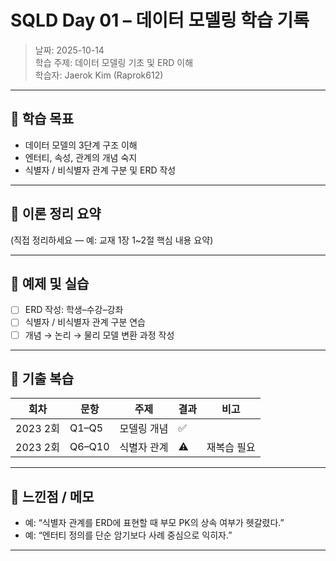 # SQLD Day 01 – 데이터 모델링 학습 기록

> 날짜: 2025-10-14  
> 학습 주제: 데이터 모델링 기초 및 ERD 이해  
> 학습자: Jaerok Kim (Raprok612)

---

## 🎯 학습 목표
- 데이터 모델의 3단계 구조 이해
- 엔터티, 속성, 관계의 개념 숙지
- 식별자 / 비식별자 관계 구분 및 ERD 작성

---

## 🧠 이론 정리 요약
(직접 정리하세요 — 예: 교재 1장 1~2절 핵심 내용 요약)

---

## 🧮 예제 및 실습
- [ ] ERD 작성: 학생–수강–강좌
- [ ] 식별자 / 비식별자 관계 구분 연습
- [ ] 개념 → 논리 → 물리 모델 변환 과정 작성

---

## 🧾 기출 복습
| 회차 | 문항 | 주제 | 결과 | 비고 |
|------|------|------|------|------|
| 2023 2회 | Q1–Q5 | 모델링 개념 | ✅ | |
| 2023 2회 | Q6–Q10 | 식별자 관계 | ⚠️ | 재복습 필요 |

---

## 💬 느낀점 / 메모
- 예: “식별자 관계를 ERD에 표현할 때 부모 PK의 상속 여부가 헷갈렸다.”  
- 예: “엔터티 정의를 단순 암기보다 사례 중심으로 익히자.”

---
